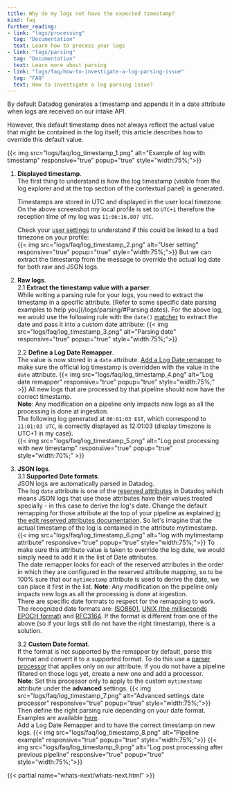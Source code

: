 ```yaml
---
title: Why do my logs not have the expected timestamp?
kind: faq
further_reading:
- link: "logs/processing"
  tag: "Documentation"
  text: Learn how to process your logs
- link: "logs/parsing"
  tag: "Documentation"
  text: Learn more about parsing
- link: "logs/faq/how-to-investigate-a-log-parsing-issue"
  tag: "FAQ"
  text: How to investigate a log parsing issue?
---
```


By default Datadog generates a timestamp and appends it in a date attribute when logs are received on our intake API.

However, this default timestamp does not always reflect the actual value that might be contained in the log itself; this article describes how to override this default value.

{{< img src="logs/faq/log_timestamp_1.png" alt="Example of log with timestamp" responsive="true" popup="true" style="width:75%;">}}

1. **Displayed timestamp**.  
    The first thing to understand is how the log timestamp (visible from the log explorer and at the top section of the contextual panel) is generated.  

    Timestamps are stored in UTC and displayed in the user local timezone.
    On the above screenshot my local profile is set to `UTC+1` therefore the reception time of my log was `11:06:16.807 UTC`.  

    Check your [user settings](https://app.datadoghq.com/account/preferences) to understand if this could be linked to a bad timezone on your profile:  
    {{< img src="logs/faq/log_timestamp_2.png" alt="User setting" responsive="true" popup="true" style="width:75%;">}}
    But we can extract the timestamp from the message to override the actual log date for both raw and JSON logs.

2. **Raw logs**.  
    2.1 **Extract the timestamp value with a parser**.  
        While writing a parsing rule for your logs, you need to extract the timestamp in a specific attribute. [Refer to some specific date parsing examples to help you](/logs/parsing/#Parsing dates).
        For the above log, we would use the following rule with the `date()` [matcher](/logs/parsing/#matcher) to extract the date and pass it into a custom date attribute:
        {{< img src="logs/faq/log_timestamp_3.png" alt="Parsing date" responsive="true" popup="true" style="width:75%;">}}

    2.2 **Define a Log Date Remapper**.  
        The value is now stored in a `date` attribute. [Add a Log Date remapper](/logs/processing/#log-date-remapper) to make sure the official log timestamp is overridden with the value in the `date` attribute.
        {{< img src="logs/faq/log_timestamp_4.png" alt="Log date remapper" responsive="true" popup="true" style="width:75%;" >}} 
        All new logs that are processed by that pipeline should now have the correct timestamp.  
        **Note**: Any modification on a pipeline only impacts new logs as all the processing is done at ingestion.  
        The following log generated at `06:01:03 EST`, which correspond to `11:01:03 UTC`, is correctly displayed as 12:01:03 (display timezone is UTC+1 in my case).  
        {{< img src="logs/faq/log_timestamp_5.png" alt="Log post processing with new timestamp" responsive="true" popup="true" style="width:70%;" >}} 

3. **JSON logs**.  
    3.1 **Supported Date formats**.   
        JSON logs are automatically parsed in Datadog.  
        The log `date` attribute is one of the [reserved attributes](/logs/#reserved-attributes) in Datadog which means JSON logs that use those attributes have their values treated specially - in this case to derive the log's date. Change the default remapping for those attribute at the top of your pipeline as explained [in the edit reserved attributes documentation](/logs/#edit-reserved-attributes).
        So let's imagine that the actual timestamp of the log is contained in the attribute mytimestamp.
        {{< img src="logs/faq/log_timestamp_6.png" alt="log with mytimestamp attribute" responsive="true" popup="true" style="width:75%;">}} 
        To make sure this attribute value is taken to override the log date, we would simply need to add it in the list of Date attributes.  
        The date remapper looks for each of the reserved attributes in the order in which they are configured in the reserved attribute mapping, so to be 100% sure that our `mytimestamp` attribute is used to derive the date, we can place it first in the list.
        **Note**: Any modification on the pipeline only impacts new logs as all the processing is done at ingestion.  
        There are specific date formats to respect for the remapping to work. The recognized date formats are: [ISO8601](https://www.iso.org/iso-8601-date-and-time-format.html), [UNIX (the milliseconds EPOCH format)](https://en.wikipedia.org/wiki/Unix_time) and [RFC3164](https://www.ietf.org/rfc/rfc3164.txt).
        If the format is different from one of the above (so if your logs still do not have the right timestamp), there is a solution.

    3.2 **Custom Date format**.   
        If the format is not supported by the remapper by default, parse this format and convert it to a supported format. To do this use a [parser processor](/logs/processing) that applies only on our attribute.
        If you do not have a pipeline filtered on those logs yet, create a new one and add a processor.  
        **Note**: Set this processor only to apply to the custom `mytimestamp` attribute under the **advanced** settings.
        {{< img src="logs/faq/log_timestamp_7.png" alt="Advanced settings date processor" responsive="true" popup="true" style="width:75%;">}} 
        Then define the right parsing rule depending on your date format. Examples are available [here](https://docs.datadoghq.com/logs/parsing/#parsing-dates).  
        Add a Log Date Remapper and to have the correct timestamp on new logs.
        {{< img src="logs/faq/log_timestamp_8.png" alt="Pipeline example" responsive="true" popup="true" style="width:75%;">}} 
        {{< img src="logs/faq/log_timestamp_9.png" alt="Log post processing after previous pipeline" responsive="true" popup="true" style="width:75%;">}} 

{{< partial name="whats-next/whats-next.html" >}}